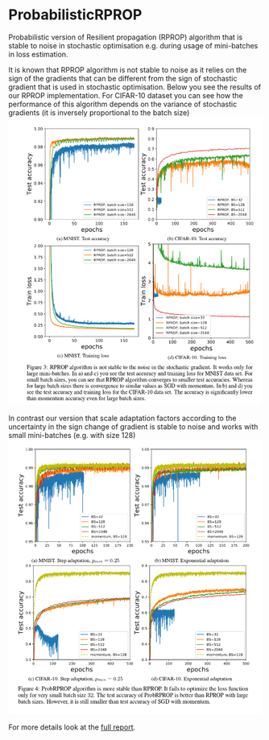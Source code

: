 # ProbabilisticRPROP

Probabilistic version of Resilient propagation (RPROP) algorithm that is stable to noise in stochastic optimisation e.g.
during usage of mini-batches in loss estimation.

It is known that RPROP algorithm is not stable to noise as it relies on the sign of the gradients that can be different from
the sign of stochastic gradient that is used in stochastic optimisation. 
Below you see the results of our RPROP implementation. For CIFAR-10 dataset you can see how the performance of this algorithm 
depends on the variance of stochastic gradients (it is inversely proportional to the batch size)   
![RPROP](./report/RPROP.png)

In contrast our version that scale adaptation factors according to the uncertainty in the sign change of gradient is stable to noise and works with small mini-batches (e.g. with size 128)
![ProbRPROP](./report/main_result.png)

For more details look at the [full report](./report/ProbabilisticRPROP.pdf).
